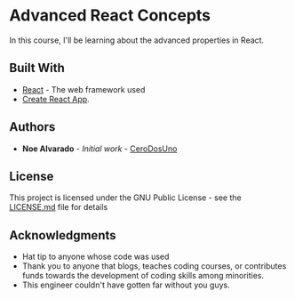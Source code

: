 # Advanced React Concepts

In this course, I'll be learning about the advanced properties in React.


## Built With

* [React](nuull) - The web framework used
* [Create React App](https://github.com/facebook/create-react-app).


## Authors

* **Noe Alvarado** - *Initial work* - [CeroDosUno](https://github.com/CeroDosUno)

## License

This project is licensed under the GNU Public License - see the [LICENSE.md](LICENSE.md) file for details

## Acknowledgments

* Hat tip to anyone whose code was used
* Thank you to anyone that blogs, teaches coding courses, or contributes funds towards the development of coding skills among minorities.
* This engineer couldn't have gotten far without you guys.
